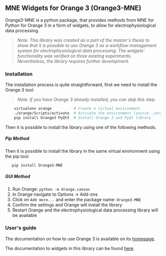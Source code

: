 ## MNE Widgets for Orange 3 (Orange3-MNE)
Orange3-MNE is a python package, that provides methods from MNE for Python for Orange 3 in a form of widgets, 
to allow for electrophysiological data processing.

> *Note: This library was created as a part of the master's thesis to show that it is possible to use Orange 3 as a workflow management system for electrophysiological data processing. The widgets' functionality was verified on three existing experiments. Nevertheless, the library requires further development.* 

### Installation
The installation process is quite straightforward, first we need to install the Orange 3 tool:
> *Note: If you have Orange 3 already installed, you can skip this step.*
```bash
    virtualenv orange          # Create a virtual environment
    ./orange/Scripts/activate  # Activate the environment (source ./orange/Scripts/activate for linux)
    pip install Orange3 PyQt5  # Install Orange 3 and PyQt library
```
Then it is possible to install the library using one of the following methods.

##### Pip Method
Then it is possible to install the library in the same virtual environment using the pip tool:
```bash
   pip install Orange3-MNE
```

##### GUI Method
1. Run Orange: `python -m Orange.canvas`
2. In Orange navigate to Options -> Add-ons
3. Click on `Add more...` and enter the package name: `Orange3-MNE`
4. Confirm the settings and Orange will install the library
5. Restart Orange and the electrophysiological data processing library will be available

### User's guide
The documentation on how to use Orange 3 is available on its [homepage](https://orange.biolab.si/docs/).

The documentation to widgets in this library can be found [here](https://gitlab.com/fifal/orange-mne-library/-/blob/master/docs/widgets.md).